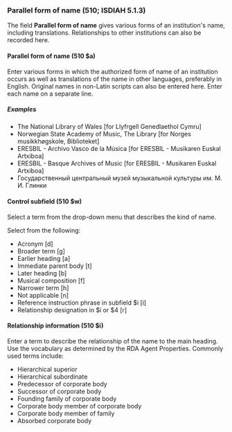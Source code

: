 ### Parallel form of name (510; ISDIAH 5.1.3)

The field **Parallel form of name** gives various forms of an institution's name, including translations. Relationships to other institutions can
also be recorded here.

#### Parallel form of name (510 $a)

Enter various forms in which the authorized form of name of an institution occurs as well as translations of the name in
other languages, preferably in English. Original names in non-Latin scripts can also be entered here. Enter each name on
a separate line.

##### Examples

- The National Library of Wales [for Llyfrgell Genedlaethol Cymru]
- Norwegian State Academy of Music, The Library [for Norges musikkhøgskole, Biblioteket]
- ERESBIL - Archivo Vasco de la Música [for ERESBIL - Musikaren Euskal Artxiboa]
- ERESBIL - Basque Archives of Music [for ERESBIL - Musikaren Euskal Artxiboa]
- Государственный центральный музей музыкальной культуры им. М. И. Глинки

#### Control subfield (510 $w)

Select a term from the drop-down menu that describes the kind of name.

Select from the following:

- Acronym [d]
- Broader term [g]
- Earlier heading [a]
- Immediate parent body [t]
- Later heading [b]
- Musical composition [f]
- Narrower term [h]
- Not applicable [n]
- Reference instruction phrase in subfield $i [i]
- Relationship designation in $i or $4 [r]

#### Relationship information (510 $i)

Enter a term to describe the relationship of the name to the main heading. Use the vocabulary as determined by the RDA
Agent Properties. Commonly used terms include:

- Hierarchical superior
- Hierarchical subordinate
- Predecessor of corporate body
- Successor of corporate body
- Founding family of corporate body
- Corporate body member of corporate body
- Corporate body member of family
- Absorbed corporate body
